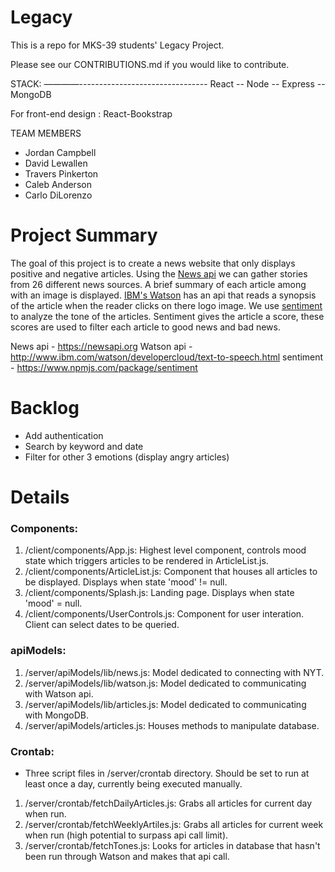# Legacy
This is a repo for MKS-39 students' Legacy Project.

Please see our CONTRIBUTIONS.md if you would like to contribute.

STACK:
————--------------------------------
React -- Node -- Express -- MongoDB

For front-end design : React-Bookstrap

TEAM MEMBERS
- Jordan Campbell
- David Lewallen
- Travers Pinkerton
- Caleb Anderson
- Carlo DiLorenzo

# Project Summary
The goal of this project is to create a news website that only displays positive and negative articles. Using the [News api](https://newsapi.org) we can gather stories from 26 different news sources. A brief summary of each article among with an image is displayed. [IBM's Watson](http://www.ibm.com/watson/developercloud/text-to-speech.html) has an api that reads a synopsis of the article when the reader clicks on there logo image. We use [sentiment](https://www.npmjs.com/package/sentiment) to analyze the tone of the articles. Sentiment gives the article a score, these scores are used to filter each article to good news and bad news.

News api - https://newsapi.org
Watson api - http://www.ibm.com/watson/developercloud/text-to-speech.html
sentiment - https://www.npmjs.com/package/sentiment

# Backlog
- Add authentication
- Search by keyword and date
- Filter for other 3 emotions (display angry articles)

# Details
### Components:
1. /client/components/App.js: Highest level component, controls mood state which triggers articles to be rendered in ArticleList.js.
2. /client/components/ArticleList.js: Component that houses all articles to be displayed. Displays when state 'mood' != null.
3. /client/components/Splash.js: Landing page. Displays when state 'mood' = null.
4. /client/components/UserControls.js: Component for user interation. Client can select dates to be queried.

### apiModels:
1. /server/apiModels/lib/news.js: Model dedicated to connecting with NYT.
2. /server/apiModels/lib/watson.js: Model dedicated to communicating with Watson api.
3. /server/apiModels/lib/articles.js: Model dedicated to communicating with MongoDB.
4. /server/apiModels/articles.js: Houses methods to manipulate database.

### Crontab:
- Three script files in /server/crontab directory. Should be set to run at least once a day, currently being executed manually.
1. /server/crontab/fetchDailyArticles.js: Grabs all articles for current day when run.
2. /server/crontab/fetchWeeklyArtiles.js: Grabs all articles for current week when run (high potential to surpass api call limit).
3. /server/crontab/fetchTones.js: Looks for articles in database that hasn't been run through Watson and makes that api call.
